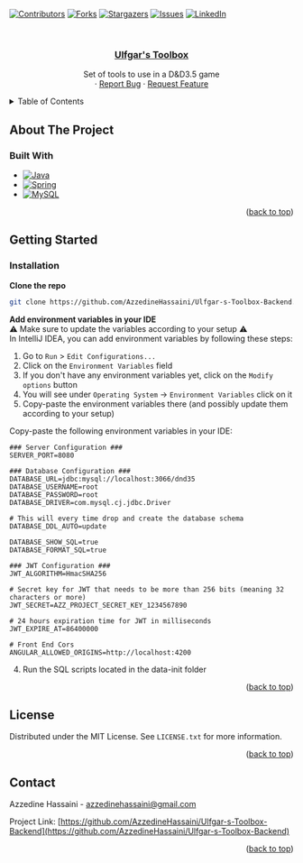 <!-- Improved compatibility of back to top link: See: https://github.com/othneildrew/Best-README-Template/pull/73 -->
<a id="readme-top"></a>
<!--
*** Thanks for checking out the Best-README-Template. If you have a suggestion
*** that would make this better, please fork the repo and create a pull request
*** or simply open an issue with the tag "enhancement".
*** Don't forget to give the project a star!
*** Thanks again! Now go create something AMAZING! :D
-->



<!-- PROJECT SHIELDS -->
<!--
*** I'm using markdown "reference style" links for readability.
*** Reference links are enclosed in brackets [ ] instead of parentheses ( ).
*** See the bottom of this document for the declaration of the reference variables
*** for contributors-url, forks-url, etc. This is an optional, concise syntax you may use.
*** https://www.markdownguide.org/basic-syntax/#reference-style-links
-->
[![Contributors][contributors-shield]][contributors-url]
[![Forks][forks-shield]][forks-url]
[![Stargazers][stars-shield]][stars-url]
[![Issues][issues-shield]][issues-url]
[![LinkedIn][linkedin-shield]][linkedin-url]



<!-- PROJECT LOGO -->
<br />
<div align="center">

<h3 align="center"><a href="https://ulfgarstoolbox.click">Ulfgar's Toolbox</a></h3>

  <p align="center">
    Set of tools to use in a D&D3.5 game
    <br />
    ·
    <a href="https://github.com/AzzedineHassaini/Ulfgar-s-Toolbox-Backend/issues/new?labels=bug&template=bug-report---.md">Report Bug</a>
    ·
    <a href="https://github.com/AzzedineHassaini/Ulfgar-s-Toolbox-Backend/issues/new?labels=enhancement&template=feature-request---.md">Request Feature</a>
  </p>
</div>



<!-- TABLE OF CONTENTS -->
<details>
  <summary>Table of Contents</summary>
  <ol>
    <li>
      <a href="#about-the-project">About The Project</a>
      <ul>
        <li><a href="#built-with">Built With</a></li>
      </ul>
    </li>
    <li>
      <a href="#getting-started">Getting Started</a>
      <ul>
        <li><a href="#prerequisites">Prerequisites</a></li>
        <li><a href="#installation">Installation</a></li>
      </ul>
    </li>
    <li><a href="#usage">Usage</a></li>
    <li><a href="#roadmap">Roadmap</a></li>
    <li><a href="#contributing">Contributing</a></li>
    <li><a href="#license">License</a></li>
    <li><a href="#contact">Contact</a></li>
    <li><a href="#acknowledgments">Acknowledgments</a></li>
  </ol>
</details>



<!-- ABOUT THE PROJECT -->
## About The Project


### Built With

* [![Java][Java.com]][Java-url]
* [![Spring][Spring.io]][Spring-url]
* [![MySQL][MySQL.com]][MySQL-url]

<p align="right">(<a href="#readme-top">back to top</a>)</p>



<!-- GETTING STARTED -->
## Getting Started

### Installation

<b>Clone the repo</b>
   ```sh
   git clone https://github.com/AzzedineHassaini/Ulfgar-s-Toolbox-Backend.git
   ```
<b> Add environment variables in your IDE</b>
    <br />
  ⚠️ Make sure to update the variables according to your setup ⚠️
    <br />
	In IntelliJ IDEA, you can add environment variables by following these steps:

1. Go to `Run` > `Edit Configurations...`
2. Click on the `Environment Variables` field
3. If you don't have any environment variables yet, click on the `Modify options` button
4. You will see under `Operating System` -> `Environment Variables` click on it
5. Copy-paste the environment variables there (and possibly update them according to your setup)

Copy-paste the following environment variables in your IDE:

	### Server Configuration ###
	SERVER_PORT=8080
	
	### Database Configuration ###
	DATABASE_URL=jdbc:mysql://localhost:3066/dnd35
	DATABASE_USERNAME=root
	DATABASE_PASSWORD=root
	DATABASE_DRIVER=com.mysql.cj.jdbc.Driver
	
	# This will every time drop and create the database schema
	DATABASE_DDL_AUTO=update
	
	DATABASE_SHOW_SQL=true
	DATABASE_FORMAT_SQL=true
	
	### JWT Configuration ###
	JWT_ALGORITHM=HmacSHA256
	
	# Secret key for JWT that needs to be more than 256 bits (meaning 32 characters or more)
	JWT_SECRET=AZZ_PROJECT_SECRET_KEY_1234567890
	
	# 24 hours expiration time for JWT in milliseconds
	JWT_EXPIRE_AT=86400000
	
	# Front End Cors
	ANGULAR_ALLOWED_ORIGINS=http://localhost:4200
 
4. Run the SQL scripts located in the data-init folder

<p align="right">(<a href="#readme-top">back to top</a>)</p>


<!-- LICENSE -->
## License

Distributed under the MIT License. See `LICENSE.txt` for more information.

<p align="right">(<a href="#readme-top">back to top</a>)</p>



<!-- CONTACT -->
## Contact

Azzedine Hassaini - azzedinehassaini@gmail.com

Project Link: [https://github.com/AzzedineHassaini/Ulfgar-s-Toolbox-Backend](https://github.com/AzzedineHassaini/Ulfgar-s-Toolbox-Backend)

<p align="right">(<a href="#readme-top">back to top</a>)</p>



<!-- MARKDOWN LINKS & IMAGES -->
<!-- https://www.markdownguide.org/basic-syntax/#reference-style-links -->
[contributors-shield]: https://img.shields.io/github/contributors/AzzedineHassaini/Ulfgar-s-Toolbox-Backend.svg?style=for-the-badge
[contributors-url]: https://github.com/AzzedineHassaini/Ulfgar-s-Toolbox-Backend/graphs/contributors
[forks-shield]: https://img.shields.io/github/forks/AzzedineHassaini/Ulfgar-s-Toolbox-Backend.svg?style=for-the-badge
[forks-url]: https://github.com/AzzedineHassaini/Ulfgar-s-Toolbox-Backend/network/members
[stars-shield]: https://img.shields.io/github/stars/AzzedineHassaini/Ulfgar-s-Toolbox-Backend.svg?style=for-the-badge
[stars-url]: https://github.com/AzzedineHassaini/Ulfgar-s-Toolbox-Backend/stargazers
[issues-shield]: https://img.shields.io/github/issues/AzzedineHassaini/Ulfgar-s-Toolbox-Backend.svg?style=for-the-badge
[issues-url]: https://github.com/AzzedineHassaini/Ulfgar-s-Toolbox-Backend/issues
[license-shield]: https://img.shields.io/github/license/AzzedineHassaini/Ulfgar-s-Toolbox-Backend.svg?style=for-the-badge
[license-url]: https://github.com/AzzedineHassaini/Ulfgar-s-Toolbox-Backend/blob/master/LICENSE
[linkedin-shield]: https://img.shields.io/badge/-LinkedIn-black.svg?style=for-the-badge&logo=linkedin&colorB=555
[linkedin-url]: https://www.linkedin.com/in/azzedinehassaini/
[product-screenshot]: images/screenshot.png
[Spring.io]: https://img.shields.io/badge/Spring-0769AD?style=for-the-badge&logo=spring&logoColor=white
[Spring-url]: https://spring.io/
[MySQL.com]: https://img.shields.io/badge/MySQL-0769AD?style=for-the-badge&logo=MySQL&logoColor=white
[MySQL-url]: https://www.mysql.com/
[Java.com]: https://img.shields.io/badge/Java-0769AD?style=for-the-badge&logo=Java&logoColor=white
[Java-url]: https://www.java.com/


